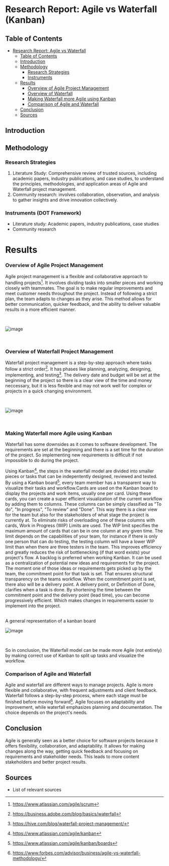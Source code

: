 # Research Report: Agile vs Waterfall (Kanban)

## Table of Contents
- [Research Report: Agile vs Waterfall](#research-report-agile-vs-waterfall)
  - [Table of Contents](#table-of-contents)
  - [Introduction](#introduction)
  - [Methodology](#methodology)
    - [Research Strategies](#research-strategies)
    - [Instruments](#instruments)
  - [Results](#results)
    - [Overview of Agile Project Management](#overview-of-agile-project-management)
    - [Overview of Waterfall](#overview-of-waterfall-project-management)
    - [Making Waterfall more Agile using Kanban](#making-waterfall-more-agile-using-kanban)
    - [Comparison of Agile and Waterfall](#comparison-of-agile-and-waterfall)
  - [Conclusion](#conclusion)
  - [Sources](#sources)

## Introduction
 
## Methodology

### Research Strategies
1. Literature Study: Comprehensive review of trusted sources, including academic papers, industry publications, and case studies, to understand the principles, methodologies, and application areas of Agile and Waterfall project management.
2. Community research: involves collaboration, observation, and analysis to gather insights and drive innovation collectively.
 
### Instruments (DOT Framework)
- Literature study: Academic papers, industry publications, case studies
- Community research
  
# Results

### Overview of Agile Project Management

Agile project management is a flexible and collaborative approach to handling projects[^1]. It involves dividing tasks into smaller pieces and working closely with teammates. The goal is to make regular improvements and meet customer needs throughout the project. Instead of following a strict plan, the team adapts to changes as they arise. This method allows for better communication, quicker feedback, and the ability to deliver valuable results in a more efficient manner.


</br>

![image](https://github.com/einstein43/S3IP/assets/104003514/6481721a-9ddf-431b-a0f7-4aa3f5c95bef)



</br>

### Overview of Waterfall Project Management

Waterfall project management is a step-by-step approach where tasks follow a strict order[^2]. It has phases like planning, analyzing, designing, implementing, and testing[^3].
The delivery date and budget will be set at the beginning of the project so there is a clear view of the time and money neccessary, but it is less flexible and may not work well for complex or projects in a quick changing environment.


</br>

![image](https://github.com/einstein43/S3IP/assets/104003514/35f2a2a4-5941-4edd-a918-612df09090bf)


</br>



### Making Waterfall more Agile using Kanban

Waterfall has some downsides as it comes to software development. The requirements are set at the beginning and there is a set time for the duration of the project. So implementing new requirements is difficult if not impossible to do during the project.

Using Kanban[^4], the steps in the waterfall model are divided into smaller pieces or tasks that can be indepentently designed, reviewed and tested. 
By using a Kanban board[^5], every team member has a transparent way to visualize their tasks and workflow.Cards are used on the Kanban board to display the projects and work items, usually one per card. Using these cards, you can create a super efficient visualization of the current workflow by adding them to columns. These columns can be simply classified as "To do", "In progress", "To review" and "Done". This way there is a clear view for the team but also for the stakeholders of what stage the project is currently at. To eliminate risks of overloading one of these columns with cards, Work in Progress (WIP) Limits are used. The WIP limit specifies the maximum amount of cards that can be in one column at any given time. The limit depends on the capabilities of your team, for instance if there is only one person that can do testing, the testing column will have a lower WIP limit than when there are three testers in the team. This improves efficiency and greatly reduces the risk of bottlenecking (if that word exists) your project's flow.
A backlog is preferred when working Kanban. It can be used as a centralization of potential new ideas and requirements for the project. The moment one of those ideas or requirements gets picked up by the team, the commitment point for that task is set. That ensures structural transparency on the teams workflow. When the commitment point is set, there also will be a delivery point. A delivery point, or Definition of Done, clarifies when a task is done. By shortening the time between the commitment point and the delivery point (lead time), you can become progressively efficient. Which makes changes in requirements easier to implement into the project. 

</br>
A general representation of a kanban board

 
![image](https://github.com/einstein43/S3IP/assets/104003514/8437459f-0df6-40c6-a446-188e1e96515b)


</br>


So in conclusion, the Waterfall model can be made more Agile (not entirely) by making correct use of Kanban to split up tasks and visualize the workflow. 




 







### Comparison of Agile and Waterfall


Agile and waterfall are different ways to manage projects. Agile is more flexible and collaborative, with frequent adjustments and client feedback. Waterfall follows a step-by-step process, where each stage must be finished before moving forward[^6]. Agile focuses on adaptability and improvement, while waterfall emphasizes planning and documentation. The choice depends on the project's needs.


## Conclusion

Agile is generally seen as a better choice for software projects because it offers flexibility, collaboration, and adaptability. It allows for making changes along the way, getting quick feedback and focusing on requirements and stakeholder needs. This leads to more content stakeholders and better project results.


 
## Sources
- List of relevant sources
[^1]:  https://www.atlassian.com/agile/scrum
[^2]:  https://business.adobe.com/blog/basics/waterfall
[^3]:  https://hive.com/blog/waterfall-project-management/
[^4]: https://www.atlassian.com/agile/kanban
[^5]: https://www.atlassian.com/agile/kanban/boards
[^6]: https://www.forbes.com/advisor/business/agile-vs-waterfall-methodology/
 

